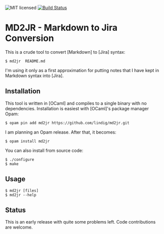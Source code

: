 
<!-- vim: set et spell -->

![MIT licensed](https://img.shields.io/badge/license-MIT-blue.svg)
[![Build Status](https://travis-ci.org/lindig/md2jr.svg?branch=master)](https://travis-ci.org/lindig/md2jr)

# MD2JR - Markdown to Jira Conversion

This is a crude tool to convert [Markdown] to [Jira] syntax:

    $ md2jr  README.md

I'm using it only as a first approximation for putting notes that I have
kept in Markdown syntax into [Jira].

## Installation

This tool is written in [OCaml] and compiles to a single binary with no
dependencies. Installation is easiest with [OCaml]'s package manager
Opam:

    $ opam pin add md2jr https://github.com/lindig/md2jr.git

I am planning an Opam release. After that, it becomes:

    $ opam install md2jr

You can also install from source code:

    $ ./configure
    $ make

## Usage

    $ md2jr [files]
    $ md2jr --help

## Status

This is an early release with quite some problems left. Code
contributions are welcome.
